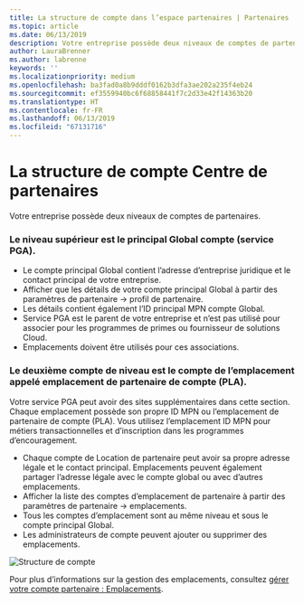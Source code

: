 ```yaml
---
title: La structure de compte dans l’espace partenaires | Partenaires
ms.topic: article
ms.date: 06/13/2019
description: Votre entreprise possède deux niveaux de comptes de partenaires.
author: LauraBrenner
ms.author: labrenne
keywords: ''
ms.localizationpriority: medium
ms.openlocfilehash: ba3fad0a8b9dddf0162b3dfa3ae202a235f4eb24
ms.sourcegitcommit: ef3559940bc6f68858441f7c2d33e42f14363b20
ms.translationtype: HT
ms.contentlocale: fr-FR
ms.lasthandoff: 06/13/2019
ms.locfileid: "67131716"
---
```

# <a name="the-account-structure-in-partner-center"></a>La structure de compte Centre de partenaires

Votre entreprise possède deux niveaux de comptes de partenaires. 

### <a name="the-top-level-is-the-primary-global-account-pga"></a>Le niveau supérieur est le principal Global compte (service PGA).

- Le compte principal Global contient l’adresse d’entreprise juridique et le contact principal de votre entreprise. 
- Afficher que les détails de votre compte principal Global à partir des paramètres de partenaire -> profil de partenaire.
- Les détails contient également l’ID principal MPN compte Global. 
- Service PGA est le parent de votre entreprise et n’est pas utilisé pour associer pour les programmes de primes ou fournisseur de solutions Cloud. 
- Emplacements doivent être utilisés pour ces associations.

### <a name="the-second-level-account-is-the-location-account-called-partner-location-account-pla"></a>Le deuxième compte de niveau est le compte de l’emplacement appelé emplacement de partenaire de compte (PLA).

Votre service PGA peut avoir des sites supplémentaires dans cette section. Chaque emplacement possède son propre ID MPN ou l’emplacement de partenaire de compte (PLA). Vous utilisez l’emplacement ID MPN pour métiers transactionnelles et d’inscription dans les programmes d’encouragement.

- Chaque compte de Location de partenaire peut avoir sa propre adresse légale et le contact principal. Emplacements peuvent également partager l’adresse légale avec le compte global ou avec d’autres emplacements.
- Afficher la liste des comptes d’emplacement de partenaire à partir des paramètres de partenaire -> emplacements.
- Tous les comptes d’emplacement sont au même niveau et sous le compte principal Global.
- Les administrateurs de compte peuvent ajouter ou supprimer des emplacements.

![Structure de compte](images/accountstructure.png)

Pour plus d’informations sur la gestion des emplacements, consultez [gérer votre compte partenaire : Emplacements](manage-locations.md). 




















